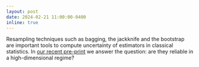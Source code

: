 ```yaml
---
layout: post
date: 2024-02-21 11:00:00-0400
inline: true
---
```


Resampling techniques such as bagging, the jackknife and the bootstrap are important tools to compute uncertainty of estimators in classical statistics. In [our recent pre-print](https://arxiv.org/abs/2402.13622) we answer the question: are they reliable in a high-dimensional regime? 
